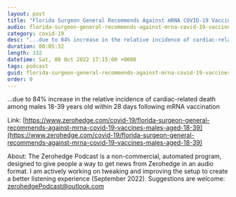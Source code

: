 ```yaml
---
layout: post
title: "Florida Surgeon General Recommends Against mRNA COVID-19 Vaccines For Males Aged 18-39"
audio: florida-surgeon-general-recommends-against-mrna-covid-19-vaccines-males-aged-18-39-0
category: covid-19
desc: "...due to 84% increase in the relative incidence of cardiac-related death among males 18-39 years old within 28 days following mRNA vaccination"
duration: 00:05:32
length: 332
datetime: Sat, 08 Oct 2022 17:15:00 +0000
tags: podcast
guid: florida-surgeon-general-recommends-against-mrna-covid-19-vaccines-males-aged-18-39-0
order: 0
---
```

...due to 84% increase in the relative incidence of cardiac-related death among males 18-39 years old within 28 days following mRNA vaccination

Link: [https://www.zerohedge.com/covid-19/florida-surgeon-general-recommends-against-mrna-covid-19-vaccines-males-aged-18-39](https://www.zerohedge.com/covid-19/florida-surgeon-general-recommends-against-mrna-covid-19-vaccines-males-aged-18-39)

About: The Zerohedge Podcast is a non-commercial, automated program, designed to give people a way to get news from Zerohedge in an audio format.  I am actively working on tweaking and improving the setup to create a better listening experience (September 2022).  Suggestions are welcome: [zerohedgePodcast@outlook.com](mailto:zerohedgePodcast@outlook.com)